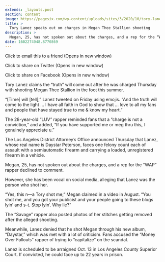 ```yaml
--- 
extends: _layouts.post 
section: content 
image: https://pagesix.com/wp-content/uploads/sites/3/2020/10/tory-lanez-megan-thee-stallion.jpg?quality=90&strip=all&w=1200 
title: > 
  Tory Lanez speaks out on charges in Megan Thee Stallion shooting 
description: > 
  Megan, 25, has not spoken out about the charges, and a rep for the “WAP” rapper declined to comment.However, she has been vocal on social media, alleging that Lanez was the person who shot her.“Yes, this n—a Tory shot me,” Megan claimed in a video in August.Why lie?”The “Savage” rapper also posted photos of her stitches getting removed after the alleged shooting.Meanwhile, Lanez denied that he shot Megan through his new album, “Daystar,” which was met with a lot of criticism. 
date: 1602274048.8770869 
--- 
```

Click to email this to a friend (Opens in new window)

Click to share on Twitter (Opens in new window)

Click to share on Facebook (Opens in new window)

Tory Lanez claims the “truth” will come out after he was charged Thursday with shooting Megan Thee Stallion in the foot this summer.

“[Time] will [tell],” Lanez tweeted on Friday using emojis. “And the truth will come to the light … I have all faith in God to show that … love to all my fans and people that have stayed true to me & know my heart.”

The 28-year-old “LUV” rapper reminded fans that a “charge is not a conviction,” and added, “If you have supported me or meg thru this, I genuinely appreciate u.”

The Los Angeles District Attorney’s Office announced Thursday that Lanez, whose real name is Daystar Peterson, faces one felony count each of assault with a semiautomatic firearm and carrying a loaded, unregistered firearm in a vehicle.

Megan, 25, has not spoken out about the charges, and a rep for the “WAP” rapper declined to comment.

However, she has been vocal on social media, alleging that Lanez was the person who shot her.

“Yes, this n—a Tory shot me,” Megan claimed in a video in August. “You shot me, and you got your publicist and your people going to these blogs lyin’ and s–t. Stop lyin’. Why lie?”

The “Savage” rapper also posted photos of her stitches getting removed after the alleged shooting.

Meanwhile, Lanez denied that he shot Megan through his new album, “Daystar,” which was met with a lot of criticism. Fans accused the “Money Over Fallouts” rapper of trying to “capitalize” on the scandal.

Lanez is scheduled to be arraigned Oct. 13 in Los Angeles County Superior Court. If convicted, he could face up to 22 years in prison.